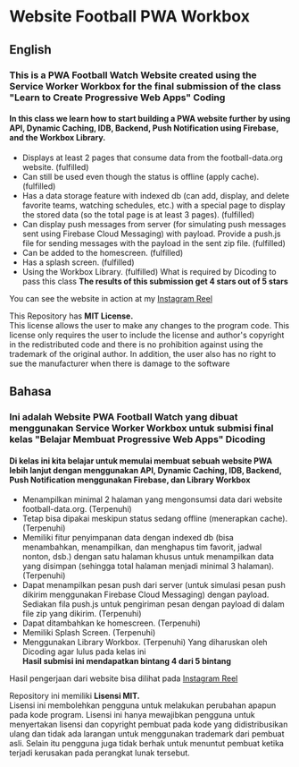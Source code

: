 # Website Football PWA Workbox

## English
### This is a PWA Football Watch Website created using the Service Worker Workbox for the final submission of the class "Learn to Create Progressive Web Apps" Coding ###

#### In this class we learn how to start building a PWA website further by using API, Dynamic Caching, IDB, Backend, Push Notification using Firebase, and the Workbox Library. ####
- Displays at least 2 pages that consume data from the football-data.org website. (fulfilled)
- Can still be used even though the status is offline (apply cache). (fulfilled)
- Has a data storage feature with indexed db (can add, display, and delete favorite teams, watching schedules, etc.) with a special page to display the stored data (so the total page is at least 3 pages). (fulfilled)
- Can display push messages from server (for simulating push messages sent using Firebase Cloud Messaging) with payload. Provide a push.js file for sending messages with the payload in the sent zip file. (fulfilled)
- Can be added to the homescreen. (fulfilled)
- Has a splash screen. (fulfilled)
- Using the Workbox Library. (fulfilled)
What is required by Dicoding to pass this class
**The results of this submission get 4 stars out of 5 stars**    

You can see the website in action at my [Instagram Reel](https://www.instagram.com/reel/Cg91w0sKfWg/)

This Repository has **MIT License.**   
This license allows the user to make any changes to the program code. This license only requires the user to include the license and author's copyright in the redistributed code and there is no prohibition against using the trademark of the original author. In addition, the user also has no right to sue the manufacturer when there is damage to the software

## Bahasa
### Ini adalah Website PWA Football Watch yang dibuat menggunakan Service Worker Workbox untuk submisi final kelas "Belajar Membuat Progressive Web Apps" Dicoding ###

#### Di kelas ini kita belajar untuk memulai membuat sebuah website PWA lebih lanjut dengan menggunakan API, Dynamic Caching, IDB, Backend, Push Notification menggunakan Firebase, dan Library Workbox ####   
- Menampilkan minimal 2 halaman yang mengonsumsi data dari website football-data.org. (Terpenuhi)    
- Tetap bisa dipakai meskipun status sedang offline (menerapkan cache). (Terpenuhi)    
- Memiliki fitur penyimpanan data dengan indexed db (bisa menambahkan, menampilkan, dan menghapus tim favorit, jadwal nonton, dsb.) dengan satu halaman khusus untuk menampilkan data yang disimpan (sehingga total halaman menjadi minimal 3 halaman). (Terpenuhi)  
- Dapat menampilkan pesan push dari server (untuk simulasi pesan push dikirim menggunakan Firebase Cloud Messaging) dengan payload. Sediakan fila push.js untuk pengiriman pesan dengan payload di dalam file zip yang dikirim. (Terpenuhi)  
- Dapat ditambahkan ke homescreen. (Terpenuhi)
- Memiliki Splash Screen. (Terpenuhi)    
- Menggunakan Library Workbox. (Terpenuhi)
Yang diharuskan oleh Dicoding agar lulus pada kelas ini    
**Hasil submisi ini mendapatkan bintang 4 dari 5 bintang**      

Hasil pengerjaan dari website bisa dilihat pada [Instagram Reel](https://www.instagram.com/reel/Cg91w0sKfWg/)

Repository ini memiliki **Lisensi MIT.**      
Lisensi ini membolehkan pengguna untuk melakukan perubahan apapun pada kode program. Lisensi ini hanya mewajibkan pengguna untuk menyertakan lisensi dan copyright pembuat pada kode yang didistribusikan ulang dan tidak ada larangan untuk menggunakan trademark dari pembuat asli. Selain itu pengguna juga tidak berhak untuk menuntut pembuat ketika terjadi kerusakan pada perangkat lunak tersebut.
